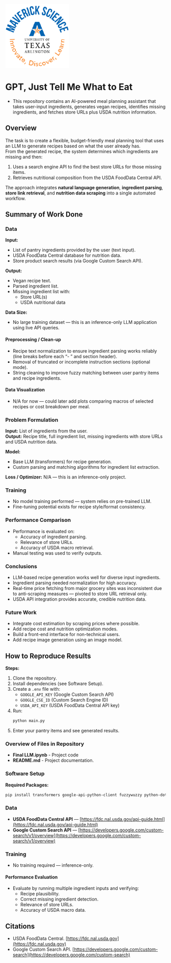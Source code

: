 ![](UTA-DataScience-Logo.png)
# GPT, Just Tell Me What to Eat

* This repository contains an AI-powered meal planning assistant that takes user-input ingredients, generates vegan recipes, identifies missing ingredients, and fetches store URLs plus USDA nutrition information.

## Overview

The task is to create a flexible, budget-friendly meal planning tool that uses an LLM to generate recipes based on what the user already has.  
From the generated recipe, the system determines which ingredients are missing and then:

1. Uses a search engine API to find the best store URLs for those missing items.
2. Retrieves nutritional composition from the USDA FoodData Central API.

The approach integrates **natural language generation**, **ingredient parsing**, **store link retrieval**, and **nutrition data scraping** into a single automated workflow.


## Summary of Work Done

### Data

**Input:**
- List of pantry ingredients provided by the user (text input).
- USDA FoodData Central database for nutrition data.
- Store product search results (via Google Custom Search API).

**Output:**
- Vegan recipe text.
- Parsed ingredient list.
- Missing ingredient list with:
  - Store URL(s)
  - USDA nutritional data

**Data Size:**
- No large training dataset — this is an inference-only LLM application using live API queries.



#### Preprocessing / Clean-up
- Recipe text normalization to ensure ingredient parsing works reliably (line breaks before each “- ” and section header).
- Removal of truncated or incomplete instruction sections (optional mode).
- String cleaning to improve fuzzy matching between user pantry items and recipe ingredients.


#### Data Visualization
- N/A for now — could later add plots comparing macros of selected recipes or cost breakdown per meal.


### Problem Formulation

**Input:** List of ingredients from the user.  
**Output:** Recipe title, full ingredient list, missing ingredients with store URLs and USDA nutrition data.

**Model:**
- Base LLM (transformers) for recipe generation.
- Custom parsing and matching algorithms for ingredient list extraction.

**Loss / Optimizer:** N/A — this is an inference-only project.



### Training
- No model training performed — system relies on pre-trained LLM.
- Fine-tuning potential exists for recipe style/format consistency.



### Performance Comparison
- Performance is evaluated on:
  - Accuracy of ingredient parsing.
  - Relevance of store URLs.
  - Accuracy of USDA macro retrieval.
- Manual testing was used to verify outputs.



### Conclusions
- LLM-based recipe generation works well for diverse input ingredients.
- Ingredient parsing needed normalization for high accuracy.
- Real-time price fetching from major grocery sites was inconsistent due to anti-scraping measures — pivoted to store URL retrieval only.
- USDA API integration provides accurate, credible nutrition data.


### Future Work
- Integrate cost estimation by scraping prices where possible.
- Add recipe cost and nutrition optimization modes.
- Build a front-end interface for non-technical users.
- Add recipe image generation using an image model.


## How to Reproduce Results

**Steps:**
1. Clone the repository.
2. Install dependencies (see Software Setup).
3. Create a `.env` file with:
   - `GOOGLE_API_KEY` (Google Custom Search API)
   - `GOOGLE_CSE_ID` (Custom Search Engine ID)
   - `USDA_API_KEY` (USDA FoodData Central API key)
4. Run:
   ```bash
   python main.py
   ```
5. Enter your pantry items and see generated results.



### Overview of Files in Repository

- **Final LLM.ipynb** - Project code
- **README.md** - Project documentation.

### Software Setup

**Required Packages:**
```bash
pip install transformers google-api-python-client fuzzywuzzy python-dotenv requests
```

### Data

- **USDA FoodData Central API** — [https://fdc.nal.usda.gov/api-guide.html](https://fdc.nal.usda.gov/api-guide.html)  
- **Google Custom Search API** — [https://developers.google.com/custom-search/v1/overview](https://developers.google.com/custom-search/v1/overview)

### Training
- No training required — inference-only.

#### Performance Evaluation
- Evaluate by running multiple ingredient inputs and verifying:
  - Recipe plausibility.
  - Correct missing ingredient detection.
  - Relevance of store URLs.
  - Accuracy of USDA macro data.


## Citations
- USDA FoodData Central. [https://fdc.nal.usda.gov](https://fdc.nal.usda.gov)
- Google Custom Search API. [https://developers.google.com/custom-search](https://developers.google.com/custom-search)
